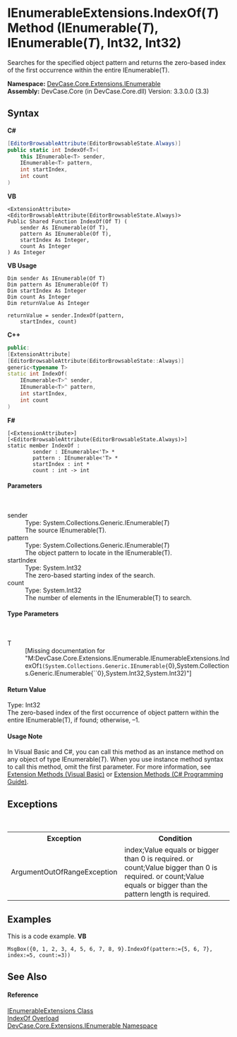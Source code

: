 # IEnumerableExtensions.IndexOf(*T*) Method (IEnumerable(*T*), IEnumerable(*T*), Int32, Int32)
 

Searches for the specified object pattern and returns the zero-based index of the first occurrence within the entire IEnumerable(T).

**Namespace:**&nbsp;<a href="N_DevCase_Core_Extensions_IEnumerable">DevCase.Core.Extensions.IEnumerable</a><br />**Assembly:**&nbsp;DevCase.Core (in DevCase.Core.dll) Version: 3.3.0.0 (3.3)

## Syntax

**C#**<br />
``` C#
[EditorBrowsableAttribute(EditorBrowsableState.Always)]
public static int IndexOf<T>(
	this IEnumerable<T> sender,
	IEnumerable<T> pattern,
	int startIndex,
	int count
)

```

**VB**<br />
``` VB
<ExtensionAttribute>
<EditorBrowsableAttribute(EditorBrowsableState.Always)>
Public Shared Function IndexOf(Of T) ( 
	sender As IEnumerable(Of T),
	pattern As IEnumerable(Of T),
	startIndex As Integer,
	count As Integer
) As Integer
```

**VB Usage**<br />
``` VB Usage
Dim sender As IEnumerable(Of T)
Dim pattern As IEnumerable(Of T)
Dim startIndex As Integer
Dim count As Integer
Dim returnValue As Integer

returnValue = sender.IndexOf(pattern, 
	startIndex, count)
```

**C++**<br />
``` C++
public:
[ExtensionAttribute]
[EditorBrowsableAttribute(EditorBrowsableState::Always)]
generic<typename T>
static int IndexOf(
	IEnumerable<T>^ sender, 
	IEnumerable<T>^ pattern, 
	int startIndex, 
	int count
)
```

**F#**<br />
``` F#
[<ExtensionAttribute>]
[<EditorBrowsableAttribute(EditorBrowsableState.Always)>]
static member IndexOf : 
        sender : IEnumerable<'T> * 
        pattern : IEnumerable<'T> * 
        startIndex : int * 
        count : int -> int 

```


#### Parameters
&nbsp;<dl><dt>sender</dt><dd>Type: System.Collections.Generic.IEnumerable(*T*)<br />The source IEnumerable(T).</dd><dt>pattern</dt><dd>Type: System.Collections.Generic.IEnumerable(*T*)<br />The object pattern to locate in the IEnumerable(T).</dd><dt>startIndex</dt><dd>Type: System.Int32<br />The zero-based starting index of the search.</dd><dt>count</dt><dd>Type: System.Int32<br />The number of elements in the IEnumerable(T) to search.</dd></dl>

#### Type Parameters
&nbsp;<dl><dt>T</dt><dd>\[Missing <typeparam name="T"/> documentation for "M:DevCase.Core.Extensions.IEnumerable.IEnumerableExtensions.IndexOf``1(System.Collections.Generic.IEnumerable{``0},System.Collections.Generic.IEnumerable{``0},System.Int32,System.Int32)"\]</dd></dl>

#### Return Value
Type: Int32<br />The zero-based index of the first occurrence of object pattern within the entire IEnumerable(T), if found; otherwise, –1.

#### Usage Note
In Visual Basic and C#, you can call this method as an instance method on any object of type IEnumerable(*T*). When you use instance method syntax to call this method, omit the first parameter. For more information, see <a href="https://docs.microsoft.com/dotnet/visual-basic/programming-guide/language-features/procedures/extension-methods">Extension Methods (Visual Basic)</a> or <a href="https://docs.microsoft.com/dotnet/csharp/programming-guide/classes-and-structs/extension-methods">Extension Methods (C# Programming Guide)</a>.

## Exceptions
&nbsp;<table><tr><th>Exception</th><th>Condition</th></tr><tr><td>ArgumentOutOfRangeException</td><td>index;Value equals or bigger than 0 is required. or count;Value bigger than 0 is required. or count;Value equals or bigger than the pattern length is required.</td></tr></table>

## Examples
This is a code example. 
**VB**<br />
``` VB
MsgBox({0, 1, 2, 3, 4, 5, 6, 7, 8, 9}.IndexOf(pattern:={5, 6, 7}, index:=5, count:=3))
```


## See Also


#### Reference
<a href="T_DevCase_Core_Extensions_IEnumerable_IEnumerableExtensions">IEnumerableExtensions Class</a><br /><a href="Overload_DevCase_Core_Extensions_IEnumerable_IEnumerableExtensions_IndexOf">IndexOf Overload</a><br /><a href="N_DevCase_Core_Extensions_IEnumerable">DevCase.Core.Extensions.IEnumerable Namespace</a><br />
